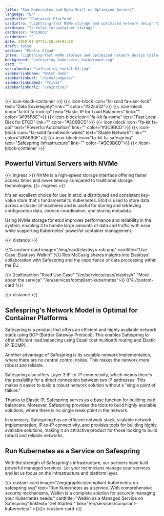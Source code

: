 ```yaml
---
title: "Run Kubernetes and Open Shift on Optimized Servers"
language: "En"
cardtitle: "Container Platform"
cardintro: "Lightning-fast NVMe storage and optimized network design tailored for containers."
cardicon: "fa-solid fa-container-storage"
cardcolor: "#3C9BCD"
cardorder: ""
date: 2019-01-07T13:58:58+01:00
draft: false
section: "Public Cloud"
intro: "Lightning-fast NVMe storage and optimized network design tailored for containers. Manage them yourself or buy as a managed service."
background: "safespring-kubernetes-background.svg"
card: ""
socialmedia: "safespring_social_01.jpg"
sidebarlinkname: "Watch demo"
sidebarlinkurl: "/demo/compute/"
sidebarlinkname2: "Prices"
sidebarlinkurl2: "/en/price/"
---
```


{{< icon-block-container >}}
    {{< icon-block icon="fa-solid fa-user-lock" text="Data Sovereignty" link="" color="#32cd32">}}
    {{< icon-block icon="fa-kit fa-lock-ip" text="Elastic IP for Load Balancers" link="" color="#195F8C">}}
    {{< icon-block icon="fa-kit fa-nvme" text="Fast Local Disk for ETCD" link="" color="#3C9BCD">}}
    {{< icon-block icon="fa-kit fa-api" text="Powerful Automation" link="" color="#3C9BCD">}}
    {{< icon-block icon="fa-solid fa-network-wired" text="Stable Network" link="" color="#FA690F">}}
    {{< icon-block icon="fa-kit fa-safespring" text="Safespring Infrastructure" link="" color="#3C9BCD">}}
{{< /icon-block-container >}}

## Powerful Virtual Servers with NVMe

{{< ingress >}}
NVMe is a high-speed storage interface offering faster access times and lower latency compared to traditional storage technologies.
{{< /ingress >}}

It's an excellent choice for use in etcd, a distributed and consistent key-value store that's fundamental to Kubernetes. Etcd is used to store data across a cluster of machines and is useful for storing and retrieving configuration data, service coordination, and storing metadata.

Using NVMe storage for etcd improves performance and reliability in the system, enabling it to handle large amounts of data and traffic with ease while supporting Kubernetes' powerful container management.

{{< distance >}}

{{% custom-card image="/img/card/elastisys-rob.png" cardtitle="Use Case: Elastisys Welkin" %}}
Rob McCuaig shares insights into Elastisys' collaboration with Safespring and the importance of data processing within the EU.

{{< 2calltoaction "Read Use Case" "/en/services/case/elastisys" "More about the service" "/en/services/compliant-kubernetes">}}
{{% /custom-card %}}

{{< distance >}}

## Safespring's Network Model is Optimal for Container Platforms

Safespring is a product that offers an efficient and highly available network stack using BGP (Border Gateway Protocol). This enables Safespring to offer efficient load balancing using Equal cost multipath routing and Elastic IP (ECMP).

Another advantage of Safespring is its scalable network implementation, where there are no central control nodes. This makes the network more robust and reliable.

Safespring also offers Layer 3 IP-to-IP connectivity, which means there's the possibility for a direct connection between two IP addresses. This makes it easier to build a robust network solution without a "single point of failure."

Thanks to Elastic IP, Safespring serves as a base function for building load balancers. Moreover, Safespring provides the tools to build highly available solutions, where there is no single weak point in the network.

In summary, Safespring has an efficient network stack, scalable network implementation, IP-to-IP connectivity, and provides tools for building highly available solutions, making it an attractive product for those looking to build robust and reliable networks.

## Run Kubernetes as a Service on Safespring

With the strength of Safespring's infrastructure, our partners have built powerful managed services. Let your technicians manage your services and let us focus on the infrastructure and platform layer.

{{< custom-card image="/img/graphics/compliant-kubernetes-on-safespring.svg" text="Run Kubernetes as a service. With comprehensive security mechanisms, Welkin is a complete solution for securely managing your Kubernetes needs." cardtitle="Welkin as a Managed Service on Safespring" linktext="Get Started!" link="/en/services/compliant-kubernetes/" >}}{{< /custom-card >}}
